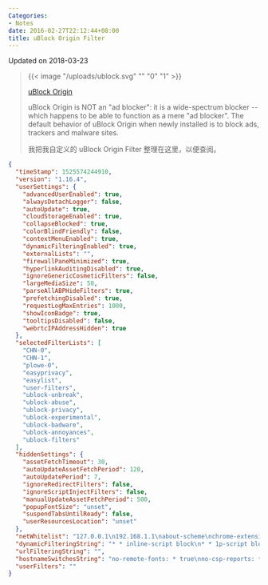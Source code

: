```yaml
---
Categories:
- Notes
date: 2016-02-27T22:12:44+08:00
title: uBlock Origin Filter
---
```


<!--more-->

Updated on 2018-03-23

> {{< image "/uploads/ublock.svg" "" "0" "1" >}}
>
> [uBlock Origin](https://github.com/gorhill/uBlock)
>
> uBlock Origin is NOT an "ad blocker": it is a wide-spectrum blocker -- which happens to be able to function as a mere "ad blocker". The default behavior of uBlock Origin when newly installed is to block ads, trackers and malware sites.
>
> 我把我自定义的 uBlock Origin Filter 整理在这里，以便查阅。

```json
{
  "timeStamp": 1525574244910,
  "version": "1.16.4",
  "userSettings": {
    "advancedUserEnabled": true,
    "alwaysDetachLogger": false,
    "autoUpdate": true,
    "cloudStorageEnabled": true,
    "collapseBlocked": true,
    "colorBlindFriendly": false,
    "contextMenuEnabled": true,
    "dynamicFilteringEnabled": true,
    "externalLists": "",
    "firewallPaneMinimized": true,
    "hyperlinkAuditingDisabled": true,
    "ignoreGenericCosmeticFilters": false,
    "largeMediaSize": 50,
    "parseAllABPHideFilters": true,
    "prefetchingDisabled": true,
    "requestLogMaxEntries": 1000,
    "showIconBadge": true,
    "tooltipsDisabled": false,
    "webrtcIPAddressHidden": true
  },
  "selectedFilterLists": [
    "CHN-0",
    "CHN-1",
    "plowe-0",
    "easyprivacy",
    "easylist",
    "user-filters",
    "ublock-unbreak",
    "ublock-abuse",
    "ublock-privacy",
    "ublock-experimental",
    "ublock-badware",
    "ublock-annoyances",
    "ublock-filters"
  ],
  "hiddenSettings": {
    "assetFetchTimeout": 30,
    "autoUpdateAssetFetchPeriod": 120,
    "autoUpdatePeriod": 7,
    "ignoreRedirectFilters": false,
    "ignoreScriptInjectFilters": false,
    "manualUpdateAssetFetchPeriod": 500,
    "popupFontSize": "unset",
    "suspendTabsUntilReady": false,
    "userResourcesLocation": "unset"
  },
  "netWhitelist": "127.0.0.1\n192.168.1.1\nabout-scheme\nchrome-extension-scheme\nchrome-scheme\nlocalhost\nloopconversation.about-scheme\nmoz-extension-scheme\nopera-scheme\nvivaldi-scheme\nxhstormr.tk",
  "dynamicFilteringString": "* * inline-script block\n* * 1p-script block\n* * 3p-script block\n* * 3p-frame block\n* * image block\n* fonts.googleapis.com * block\n* github.com * noop\n* imgur.com * noop\n* sinaimg.cn * noop\nbilibili.com bilibili.com * noop\nbilibili.com hdslb.com * noop\npan.baidu.com baidupcs.com * noop\npan.baidu.com pan.baidu.com * noop\npan.baidu.com pcsdata.baidu.com * noop\ntranslate.google.cn google.cn * noop\nw.mail.qq.com qq.com * noop\nwww.imooc.com imooc.com * noop\nzhihu.com zhihu.com * noop\nduckduckgo.com duckduckgo.com * noop\nzhihu.com zhimg.com * noop\nzhihu.com vzuu.com * noop",
  "urlFilteringString": "",
  "hostnameSwitchesString": "no-remote-fonts: * true\nno-csp-reports: * true\nno-remote-fonts: bilibili.com false",
  "userFilters": ""
}
```
